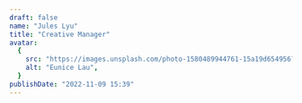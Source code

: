 ```yaml
---
draft: false
name: "Jules Lyu"
title: "Creative Manager"
avatar:
  {
    src: "https://images.unsplash.com/photo-1580489944761-15a19d654956?&fit=crop&w=280",
    alt: "Eunice Lau",
  }
publishDate: "2022-11-09 15:39"
---
```

